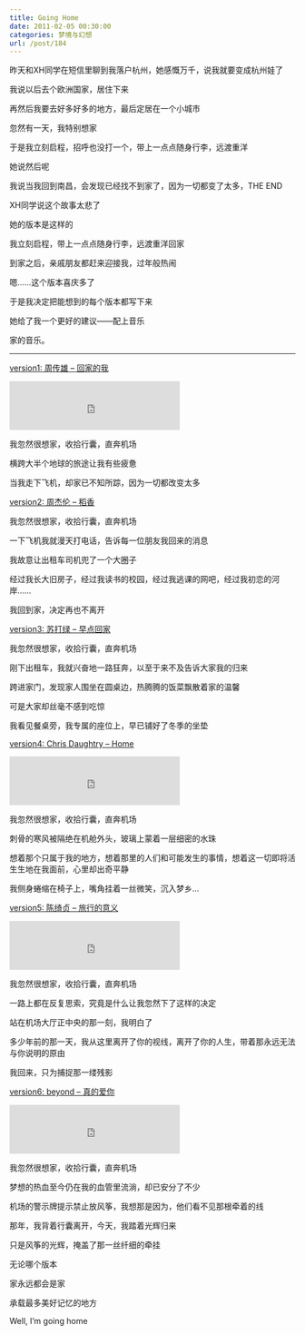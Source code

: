 ```yaml
---
title: Going Home
date: 2011-02-05 00:30:00
categories: 梦境与幻想
url: /post/184
---
```


昨天和XH同学在短信里聊到我落户杭州，她感慨万千，说我就要变成杭州娃了

我说以后去个欧洲国家，居住下来

再然后我要去好多好多的地方，最后定居在一个小城市

忽然有一天，我特别想家

于是我立刻启程，招呼也没打一个，带上一点点随身行李，远渡重洋

她说然后呢

我说当我回到南昌，会发现已经找不到家了，因为一切都变了太多，THE END

XH同学说这个故事太悲了

她的版本是这样的

我立刻启程，带上一点点随身行李，远渡重洋回家

到家之后，亲戚朋友都赶来迎接我，过年般热闹

嗯……这个版本喜庆多了

于是我决定把能想到的每个版本都写下来

她给了我一个更好的建议——配上音乐

家的音乐。

- - - - -

<p><a href="http://music.163.com/#/song?id=189709" target="_blank">version1: 周传雄 – 回家的我</a></p>

<iframe frameborder="no" border="0" marginwidth="0" marginheight="0" width=300 height=86 src="http://music.163.com/outchain/player?type=2&id=189709&auto=0&height=66"></iframe>

我忽然很想家，收拾行囊，直奔机场

横跨大半个地球的旅途让我有些疲惫

当我走下飞机，却家已不知所踪，因为一切都改变太多

<p><a href="http://www.xiami.com/song/1770153970" target="_blank">version2: 周杰伦 – 稻香</a></p>

<script type="text/javascript" src="http://www.xiami.com/widget/player-single?uid=269124&sid=1770153970&mode=js"></script>

我忽然很想家，收拾行囊，直奔机场

一下飞机我就漫天打电话，告诉每一位朋友我回来的消息

我故意让出租车司机兜了一个大圈子

经过我长大旧房子，经过我读书的校园，经过我逃课的网吧，经过我初恋的河岸……

我回到家，决定再也不离开

<p><a href="http://www.xiami.com/song/1769926336" target="_blank">version3: 苏打绿 – 早点回家</a></p>

<script type="text/javascript" src="http://www.xiami.com/widget/player-single?uid=269124&sid=1769926336&mode=js"></script>

我忽然很想家，收拾行囊，直奔机场

刚下出租车，我就兴奋地一路狂奔，以至于来不及告诉大家我的归来

跨进家门，发现家人围坐在圆桌边，热腾腾的饭菜飘散着家的温馨

可是大家却丝毫不感到吃惊

我看见餐桌旁，我专属的座位上，早已铺好了冬季的坐垫

<p><a href="http://music.163.com/#/song?id=4017565" target="_blank">version4: Chris Daughtry – Home</a></p>

<iframe frameborder="no" border="0" marginwidth="0" marginheight="0" width=300 height=86 src="http://music.163.com/outchain/player?type=2&id=4017565&auto=0&height=66"></iframe>

我忽然很想家，收拾行囊，直奔机场

刺骨的寒风被隔绝在机舱外头，玻璃上蒙着一层细密的水珠

想着那个只属于我的地方，想着那里的人们和可能发生的事情，想着这一切即将活生生地在我面前，心里却出奇平静

我侧身蜷缩在椅子上，嘴角挂着一丝微笑，沉入梦乡...

<p><a href="http://music.163.com/#/song?id=209326" target="_blank">version5: 陈绮贞 – 旅行的意义</a></p>

<iframe frameborder="no" border="0" marginwidth="0" marginheight="0" width=300 height=86 src="http://music.163.com/outchain/player?type=2&id=209326&auto=0&height=66"></iframe>

我忽然很想家，收拾行囊，直奔机场

一路上都在反复思索，究竟是什么让我忽然下了这样的决定

站在机场大厅正中央的那一刻，我明白了

多少年前的那一天，我从这里离开了你的视线，离开了你的人生，带着那永远无法与你说明的原由

我回来，只为捕捉那一缕残影

<p><a href="http://music.163.com/#/song?id=346075" target="_blank">version6: beyond – 真的爱你</a></p>

<iframe frameborder="no" border="0" marginwidth="0" marginheight="0" width=300 height=86 src="http://music.163.com/outchain/player?type=2&id=346075&auto=0&height=66"></iframe>

我忽然很想家，收拾行囊，直奔机场

梦想的热血至今仍在我的血管里流淌，却已安分了不少

机场的警示牌提示禁止放风筝，我想那是因为，他们看不见那根牵着的线

那年，我背着行囊离开，今天，我踏着光辉归来

只是风筝的光辉，掩盖了那一丝纤细的牵挂

无论哪个版本

家永远都会是家

承载最多美好记忆的地方

Well, I’m going home